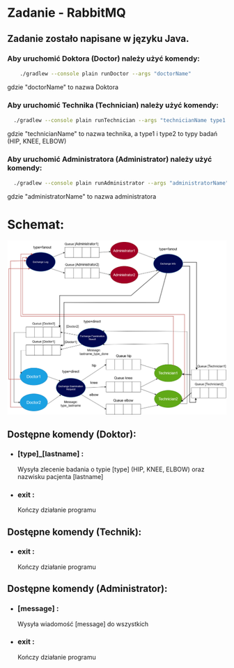 # Zadanie - RabbitMQ

## Zadanie zostało napisane w języku Java.

### Aby uruchomić Doktora (Doctor) należy użyć komendy:

```bash
    ./gradlew --console plain runDoctor --args "doctorName"
```
gdzie "doctorName" to nazwa Doktora


### Aby uruchomić Technika (Technician) należy użyć komendy:

```bash
  ./gradlew --console plain runTechnician --args "technicianName type1 type2"
```
gdzie "technicianName" to nazwa technika, a type1 i type2 to typy badań (HIP, KNEE, ELBOW)


### Aby uruchomić Administratora (Administrator) należy użyć komendy:

```bash
  ./gradlew --console plain runAdministrator --args "administratorName"
```
gdzie "administratorName" to nazwa administratora


# Schemat:

![alt text](schemat.png "Schemat")


## Dostępne komendy (Doktor):

* ### [type]_[lastname] :
  Wysyła zlecenie badania o typie [type] (HIP, KNEE, ELBOW) oraz nazwisku pacjenta [lastname] 
* ### exit :
  Kończy działanie programu

## Dostępne komendy (Technik):

* ### exit :
  Kończy działanie programu

## Dostępne komendy (Administrator):

* ### [message] :
  Wysyła wiadomość [message] do wszystkich 
* ### exit :
  Kończy działanie programu
